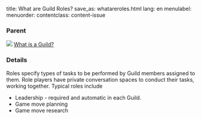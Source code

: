 title: What are Guild Roles?
save_as: whatareroles.html
lang: en
menulabel:
menuorder:
contentclass: content-issue

### Parent
![]({static}/images/ibis/issue_sm.png) [What is a Guild?](whatisguild.html)

### Details
Roles specify types of tasks to be performed by Guild members assigned to them. Role players have private conversation spaces to conduct their tasks, working together. Typical roles include

* Leadership - required and automatic in each Guild.
* Game move planning
* Game move research
